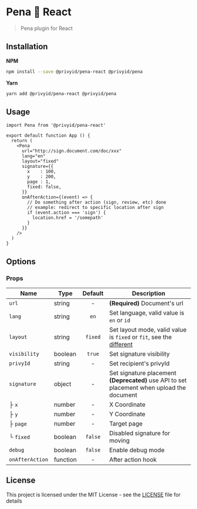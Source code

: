 # Pena 💙 React

> Pena plugin for React

## Installation

**NPM**

```bash
npm install --save @privyid/pena-react @privyid/pena
```

**Yarn**
```bash
yarn add @privyid/pena-react @privyid/pena
```

## Usage

```tsx
import Pena from '@privyid/pena-react'

export default function App () {
  return (
    <Pena
      url="http://sign.document.com/doc/xxx"
      lang="en"
      layout="fixed"
      signature={{
        x    : 100,
        y    : 200,
        page : 1,
        fixed: false,
      }}
      onAfterAction={(event) => {
        // Do something after action (sign, review, etc) done
        // example: redirect to specific location after sign
        if (event.action === 'sign') {
          location.href = '/somepath'
        }
      }}
    />
  )
}
```

## Options

### Props

| Name            | Type     | Default | Description                                                                                                  |
|-----------------|----------|:-------:|--------------------------------------------------------------------------------------------------------------|
| `url`           | string   |    -    | **(Required)** Document's url                                                                                |
| `lang`          | string   |  `en`   | Set language, valid value is `en` or `id`                                                                    |
| `layout`        | string   | `fixed` | Set layout mode, valid value is `fixed` or `fit`, see the [different][different]                             |
| `visibility`    | boolean  | `true`  | Set signature visibility                                                                                     |
| `privyId`       | string   |    -    | Set recipient's privyId                                                                                      |
| `signature`     | object   |    -    | Set signature placement<br/> <strong>(Deprecated)</strong> use API to set placement when upload the document |
| ├ `x`           | number   |    -    | X Coordinate                                                                                                 |
| ├ `y`           | number   |    -    | Y Coordinate                                                                                                 |
| ├ `page`        | number   |    -    | Target page                                                                                                  |
| └ `fixed`       | boolean  | `false` | Disabled signature for moving                                                                                |
| `debug`         | boolean  | `false` | Enable debug mode                                                                                            |
| `onAfterAction` | function |    -    | After action hook                                                                                            |

## License

This project is licensed under the MIT License - see the [LICENSE](/LICENSE) file for details

[different]: ../pena/README.md#layout-fixed-vs-fit
